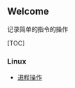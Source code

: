 ## Welcome
记录简单的指令的操作

[TOC]
### Linux
- [进程操作](https://github.com/masonmsh/masonmsh.github.io/blob/master/linux/process.md "杀死、暂停、继续、后台")
